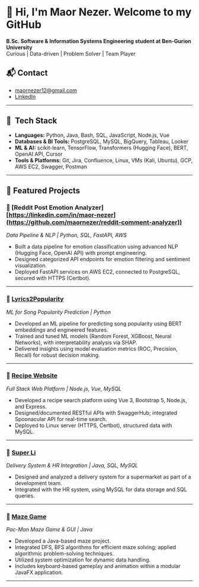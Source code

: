 # 👋 Hi, I'm Maor Nezer. Welcome to my GitHub

**B.Sc. Software & Information Systems Engineering student at Ben-Gurion University**  
Curious | Data-driven | Problem Solver | Team Player

## 📬 Contact

-  maornezer12@gmail.com
- [LinkedIn](https://linkedin.com/in/maor-nezer)
---

## 🧠  Tech Stack

- **Languages:** Python, Java, Bash, SQL, JavaScript, Node.js, Vue
- **Databases & BI Tools:** PostgreSQL, MySQL, BigQuery, Tableau, Looker
- **ML & AI:** scikit-learn, TensorFlow, Transformers (Hugging Face), BERT, OpenAI API, Cursor
- **Tools & Platforms:** Git, Jira, Confluence, Linux, VMs (Kali, Ubuntu), GCP, AWS EC2, Swagger, Postman

---

## 🚀 Featured Projects

### 🔹 [Reddit Post Emotion Analyzer][https://linkedin.com/in/maor-nezer](https://github.com/maornezer/reddit-comment-analyzer))

*Data Pipeline & NLP | Python, SQL, FastAPI, AWS*  
- Built a data pipeline for emotion classification using advanced NLP (Hugging Face, OpenAI API) with prompt engineering.
- Designed categorized API endpoints for emotion filtering and sentiment visualization.
- Deployed FastAPI services on AWS EC2, connected to PostgreSQL, secured with HTTPS (Certbot).
---
### 🔹 [Lyrics2Popularity](https://github.com/maornezer/lyrics2popularity)
*ML for Song Popularity Prediction | Python*  
- Developed an ML pipeline for predicting song popularity using BERT embeddings and engineered features.
- Trained and tuned ML models (Random Forest, XGBoost, Neural Networks), with interpretability analysis via SHAP.
- Delivered insights using model evaluation metrics (ROC, Precision, Recall) for robust decision making.
---
### 🔹 [Recipe Website](https://github.com/WED-2023/assignment3-3-207279142_206393456_assignment2)
*Full Stack Web Platform | Node.js, Vue, MySQL*  
- Developed a recipe search platform using Vue 3, Bootstrap 5, Node.js, and Express.
- Designed/documented RESTful APIs with SwaggerHub; integrated Spoonacular API for real-time search.
- Deployed to Linux server (HTTPS, Certbot), structured data with MySQL.
---

### 🔹 [Super Li](#)
*Delivery System & HR Integration | Java, SQL, MySQL*  
- Designed and analyzed a delivery system for a supermarket as part of a development team.
- Integrated with the HR system, using MySQL for data storage and SQL queries.
---
### 🔹 [Maze Game](https://github.com/maornezer/MyMaze)
*Pac-Man Maze Game & GUI | Java*  
- Developed a Java-based maze project.
- Integrated DFS, BFS algorithms for efficient maze solving; applied algorithmic problem-solving techniques.
- Utilized system optimization for dynamic data handling.
- Includes keyboard-based gameplay and animation within a modular JavaFX application.
---
